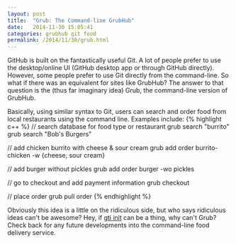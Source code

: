 ```yaml
---
layout: post
title:  "Grub: The Command-line GrubHub"
date:   2014-11-30 15:05:41
categories: grubhub git food
permalink: /2014/11/30/grub.html
---
```


GitHub is built on the fantastically useful Git. A lot of people prefer to use the desktop/online UI (GitHub desktop app or through GitHub directly). However, some people prefer to use Git directly from the command-line. So what if there was an equivalent for sites like GrubHub? The answer to that question is the (thus far imaginary idea) Grub, the command-line version of GrubHub.

Basically, using similar syntax to Git, users can search and order food from local restaurants using the command line. Examples include:
{% highlight c++ %} 
// search database for food type or restaurant
grub search "burrito"
grub search "Bob's Burgers"

// add chicken burrito with cheese & sour cream
grub add order burrito-chicken -w {cheese, sour cream} 

// add burger without pickles
grub add order burger -wo pickles

// go to checkout and add payment information 
grub checkout

// place order
grub pull order
{% endhighlight %}

Obviously this idea is a little on the ridiculous side, but who says ridiculous ideas can't be awesome? Hey, if [gti init](http://r-wos.org/hacks/gti) can be a thing, why can't Grub? Check back for any future developments into the command-line food delivery service. 


